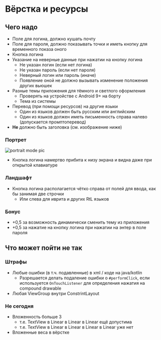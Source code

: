 # Вёрстка и ресурсы

## Чего надо

 - Поле для логина, должно кушать почту
 - Поле для пароля, должно показывать точки и иметь кнопку для временного показа оного
 - Кнопка логина
 - Указание на неверные данные при нажатии на кнопку логина
   - Не указан логин (если нет логина)
   - Не указан пароль (если нет пароля)
   - Неверный логин или пароль (иначе)
   - Появление оной не должно вызывать изменение положения других вьюшек
 - Разные темы приложения для тёмного и светлого оформления
   - Проверять на устройстве с Android 9+ на борту
   - Тема из системы
 - Перевод (при помощи ресурсов) на другие языки
   - Один из языков должен быть русским или английским
   - Один из языков должен иметь письменность справа налево (допускается промптоперевод)
 - __Не__ должно быть заголовка (см. изображение ниже)

### Портрет

![portrait mode pic](http://213.189.221.170:8008/pics/Screenshot_kb.png)

 - Кнопка логина намертво прибита к низу экрана и видна даже при открытой клавиатуре

### Ландшафт

 - Кнопка логина располагается чётко справа от полей для ввода, как бы занимая две строчки
   - Или слева для иврита и других RtL языков

### Бонус

 - +0,5 за возможность динамически сменить тему из приложения
 - +0,5 за нажатие на кнопку логина при нажатии на энтер в поле пароля

## Что может пойти не так

### Штрафы

 - Любые ошибки (в т.ч. подавленные) в xml / коде на java/kotlin
   - Разрешается делать подаление ошибки о `#performClick`, если используется `OnTouchListener` для определения нажатия на compound drawable
 - Любая ViewGroup внутри ConstrintLayout

### Не сегодня 

 - Вложенность больше 3
   - т.е. TextView в Linear в Linear в Linear ещё допустима
   - т.е. TextView в Linear в Linear в Linear в Linear уже нет
 - Вложенные веса в вёрстке


